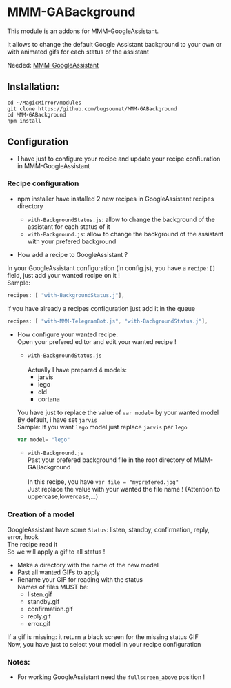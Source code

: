 # MMM-GABackground

This module is an addons for MMM-GoogleAssistant.

It allows to change the default Google Assistant background to your own or with animated gifs for each status of the assistant

Needed: [MMM-GoogleAssistant](https://github.com/bugsounet/MMM-GoogleAssistant)

## Installation:
```
cd ~/MagicMirror/modules
git clone https://github.com/bugsounet/MMM-GABackground
cd MMM-GABackground
npm install
```

## Configuration

* I have just to configure your recipe and update your recipe confiuration in MMM-GoogleAssistant

### Recipe configuration
* npm installer have installed 2 new recipes in GoogleAssistant recipes directory
  * `with-BackgroundStatus.js`: allow to change the background of the assistant for each status of it
  * `with-Background.js`: allow to change the background of the assistant with your prefered background 

* How add a recipe to GoogleAssistant ?

In your GoogleAssistant configuration (in config.js), you have a `recipe:[]` field, just add your wanted recipe on it !<br>
Sample:
```js
recipes: [ "with-BackgroundStatus.j"],
```
if you have already a recipes configuration just add it in the queue
```js
recipes: [ "with-MMM-TelegramBot.js", "with-BachgroundStatus.j"],
```

* How configure your wanted recipe:<br>
Open your prefered editor and edit your wanted recipe !

  * `with-BackgroundStatus.js`<br>  
  Actually I have prepared 4 models:
    - jarvis
    - lego
    - old
    - cortana
    
  You have just to replace the value of `var model=` by your wanted model<br>
  By default, i have set `jarvis`<br>
  Sample: If you want `lego` model just replace `jarvis` par `lego`
  ```js
  var model= "lego"
  ```
  * `with-Background.js`<br>
  Past your prefered background file in the root directory of MMM-GABackground<br><br>
  In this recipe, you have `var file = "myprefered.jpg"`<br>
  Just replace the value with your wanted the file name ! (Attention to uppercase,lowercase,...)<br>
  
### Creation of a model

GoogleAssistant have some `Status`: listen, standby, confirmation, reply, error, hook<br>
The recipe read it<br>
So we will apply a gif to all status !

* Make a directory with the name of the new model
* Past all wanted GIFs to apply
* Rename your GIF for reading with the status<br>
 Names of files MUST be:
   * listen.gif 
   * standby.gif
   * confirmation.gif
   * reply.gif
   * error.gif
   
If a gif is missing: it return a black screen for the missing status GIF<br>
Now, you have just to select your model in your recipe configuration

### Notes:
 * For working GoogleAssistant need the `fullscreen_above` position !
